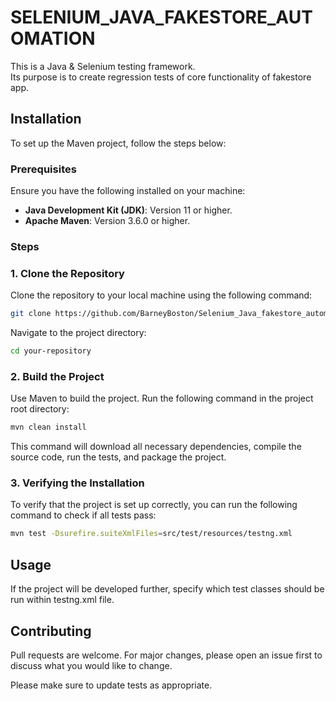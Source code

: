 # SELENIUM_JAVA_FAKESTORE_AUTOMATION

This is a Java & Selenium testing framework.\
Its purpose is to create regression tests of core functionality of fakestore app.

## Installation

To set up the Maven project, follow the steps below:

### Prerequisites

Ensure you have the following installed on your machine:

- **Java Development Kit (JDK)**: Version 11 or higher.
- **Apache Maven**: Version 3.6.0 or higher.

### Steps

### 1. Clone the Repository

Clone the repository to your local machine using the following command:
```bash
git clone https://github.com/BarneyBoston/Selenium_Java_fakestore_automation.git
```
Navigate to the project directory:

```bash
cd your-repository
```
### 2. Build the Project
Use Maven to build the project. Run the following command in the project root directory:

```bash
mvn clean install
```

This command will download all necessary dependencies, compile the source code, run the tests, and package the project.

### 3. Verifying the Installation
To verify that the project is set up correctly, you can run the following command to check if all tests pass:

```bash
mvn test -Dsurefire.suiteXmlFiles=src/test/resources/testng.xml
```

## Usage

If the project will be developed further, specify which test classes should be run within testng.xml file.


## Contributing

Pull requests are welcome. For major changes, please open an issue first
to discuss what you would like to change.

Please make sure to update tests as appropriate.
